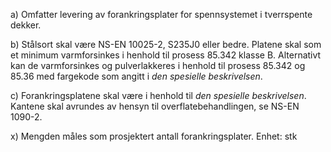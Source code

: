 a) Omfatter levering av forankringsplater for spennsystemet i tverrspente dekker.

b) Stålsort skal være NS-EN 10025-2, S235J0 eller bedre. Platene skal som et minimum varmforsinkes i henhold til prosess 85.342 klasse B. Alternativt kan de varmforsinkes og pulverlakkeres i henhold til prosess 85.342 og 85.36 med fargekode som angitt i *den spesielle beskrivelsen*.

c) Forankringsplatene skal være i henhold til *den spesielle beskrivelsen*. Kantene skal avrundes av hensyn til overflatebehandlingen, se NS-EN 1090-2.

x) Mengden måles som prosjektert antall forankringsplater. Enhet: stk

